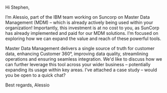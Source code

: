 Hi Stephen,

I’m Alessio, part of the IBM team working on Suncorp on Master Data Management (MDM) – which is already actively being used within your organization! Importantly, this investment is at no cost to you, as SunCorp has already implemented and paid for our MDM solutions. I’m focused on exploring how we can expand the value and reach of these powerful tools.

Master Data Management delivers a single source of truth for customer data, enhancing Customer 360°, improving data quality, streamlining operations and ensuring seamless integration. We'd like to discuss how we can further leverage this tool across your wider business – potentially expanding its usage within key areas. I’ve attached a case study – would you be open to a quick chat?

Best regards,
Alessio
